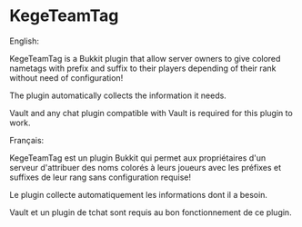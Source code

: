 KegeTeamTag
===========

English:

KegeTeamTag is a Bukkit plugin that allow server owners to give colored nametags with prefix and suffix to their players depending of their rank without need of configuration!

The plugin automatically collects the information it needs. 

Vault and any chat plugin compatible with Vault is required for this plugin to work.

Français:

KegeTeamTag est un plugin Bukkit qui permet aux propriétaires d'un serveur d'attribuer des noms colorés à leurs joueurs avec les préfixes et suffixes de leur rang sans configuration requise!

Le plugin collecte automatiquement les informations dont il a besoin.

Vault et un plugin de tchat sont requis au bon fonctionnement de ce plugin.
